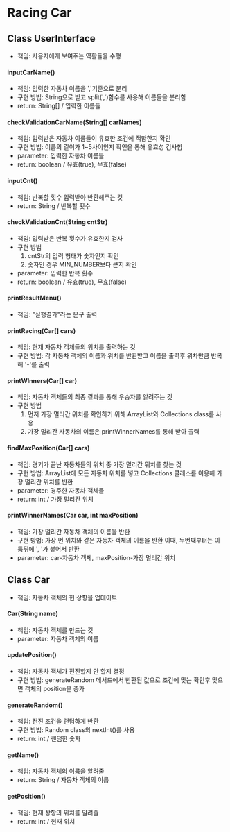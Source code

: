 # Racing Car
## Class UserInterface
- 책임: 사용자에게 보여주는 역활들을 수행

#### inputCarName()
- 책임: 입력한 자동차 이름을 ','기준으로 분리
- 구현 방법: String으로 받고 split(',')함수를 사용해 이름들을 분리함
- return: String[] / 입력한 이름들

#### checkValidationCarName(String[] carNames)
- 책임: 입력받은 자동차 이름들이 유효한 조건에 적합한지 확인
- 구현 방법: 이름의 길이가 1~5사이인지 확인을 통해 유효성 검사함
- parameter: 입력한 자동차 이름들
- return: boolean / 유효(true), 무효(false)

#### inputCnt()
- 책임: 반복할 횟수 입력받아 반환해주는 것
- return: String / 반복할 횟수

#### checkValidationCnt(String cntStr)
- 책임: 입력받은 반복 횟수가 유효한지 검사
- 구현 방법
  1. cntStr의 입력 형태가 숫자인지 확인
  2. 숫자인 경우 MIN_NUMBER보다 큰지 확인
- parameter: 입력한 반복 횟수
- return: boolean / 유효(true), 무효(false)

#### printResultMenu()
- 책임: "실행결과"라는 문구 출력

#### printRacing(Car[] cars)
- 책임: 현재 자동차 객체들의 위치를 출력하는 것
- 구현 방법: 각 자동차 객체의 이름과 위치를 반환받고 이름을 출력후 위차만큼 반복해 '-'를 출력

#### printWInners(Car[] car)
- 책임: 자동차 객체들의 최종 결과를 통해 우승자를 알려주는 것
- 구현 방법
  1. 먼저 가장 멀리간 위치를 확인하기 위해 ArrayList와 Collections class를 사용
  2. 가장 멀리간 자동차의 이름은 printWinnerNames를 통해 받아 출력
  
 #### findMaxPosition(Car[] cars)
 - 책입: 경기가 끝난 자동차들의 위치 중 가장 멀리간 위치를 찾는 것
 - 구현 방법: ArrayList에 모든 자동차 위치를 넣고 Collections 클래스를 이용해 가장 멀리간 위치를 반환
 - parameter: 경주한 자동차 객체들
 - return: int / 가장 멀리간 위치

#### printWinnerNames(Car car, int maxPosition)
- 책임: 가장 멀리간 자동차 객체의 이름을 반환
- 구현 방법: 가장 먼 위치와 같은 자동차 객체의 이름을 반환 이때, 두번째부터는 이름뒤에 ', '가 붙어서 반환
- parameter: car-자동차 객체, maxPosition-가장 멀리간 위치

## Class Car
- 책임: 자동차 객체의 현 상항을 업데이트

#### Car(String name)
- 책임: 자동차 객체를 만드는 것
- parameter: 자동차 객체의 이름

#### updatePosition()
- 책임: 자동차 객체가 전진할지 안 할지 결정
- 구현 방법: generateRandom 메서드에서 반환된 값으로 조건에 맞는 확인후 맞으면 객체의 position을 증가

#### generateRandom()
- 책임: 전진 조건을 랜덤하게 반환
- 구현 방법: Random class의 nextInt()를 사용
- return: int / 랜덤한 숫자

#### getName()
- 책임: 자동차 객체의 이름을 알려줄
- return: String / 자동차 객체의 이름

#### getPosition()
- 책임: 현재 상항의 위치를 알려줄
- return: int / 현재 위치